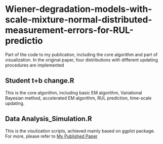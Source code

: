 # Wiener-degradation-models-with-scale-mixture-normal-distributed-measurement-errors-for-RUL-predictio
Part of the code to my publication, including the core algorithm and part of visualization. In the original paper, four distributions with different updating procedures are implemented </br>
## Student t+b change.R
This is the core algorithm, including basic EM algorithm, Variational Bayesian method, accelerated EM algorithm, RUL prediction, time-scale updating.
## Data Analysis_Simulation.R
This is the visulization scripts, achieved mainly based on ggplot package.
For more, please refer to [My Published Paper](https://www.sciencedirect.com/science/article/pii/S0888327022002047)
